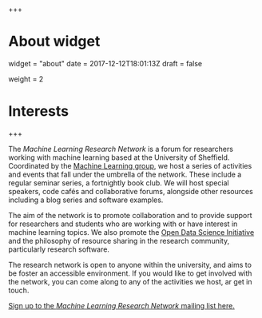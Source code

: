 +++
# About widget
widget = "about"
date = 2017-12-12T18:01:13Z
draft = false

weight = 2
# Interests

+++

The *Machine Learning Research Network* is a forum for researchers working with machine learning based at the University of Sheffield. Coordinated by the <a href="https://www.sheffield.ac.uk/dcs/research/groups/machine-learning" target="_blank">Machine Learning group</a>, we host a series of activities and events that fall under the umbrella of the network. These include a regular seminar series, a fortnightly book club. We will host special speakers, code cafés and collaborative forums, alongside other resources including a blog series and software examples.

The aim of the network is to promote collaboration and to provide support for researchers and students who are working with or have interest in machine learning topics. We also promote the <a href="opendsi.cc" target="_blank">Open Data Science Initiative</a> and the philosophy of resource sharing in the research community, particularly research software.

The research network is open to anyone within the university, and aims to be foster an accessible environment. If you would like to get involved with the network, you can come along to any of the activities we host, ar get in touch.

<a href="https://groups.google.com/a/sheffield.ac.uk/forum/#!forum/mlnet-group/join" target="_blank" ref="nofollow">Sign up to the _Machine Learning Research Network_ mailing list here.</a>

